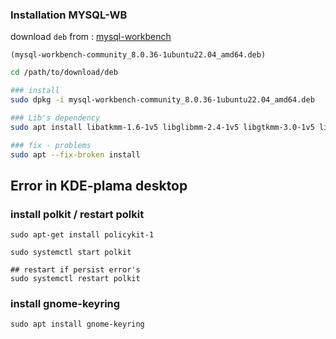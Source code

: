 ### Installation MYSQL-WB 

download `deb` from : [mysql-workbench](https://dev.mysql.com/downloads/workbench/)

`(mysql-workbench-community_8.0.36-1ubuntu22.04_amd64.deb)`

```bash
cd /path/to/download/deb

### install 
sudo dpkg -i mysql-workbench-community_8.0.36-1ubuntu22.04_amd64.deb

### Lib's dependency
sudo apt install libatkmm-1.6-1v5 libglibmm-2.4-1v5 libgtkmm-3.0-1v5 libmysqlclient21 libproj22

### fix - problems
sudo apt --fix-broken install
```

## Error in KDE-plama desktop

### install polkit / restart polkit 
```
sudo apt-get install policykit-1

sudo systemctl start polkit

## restart if persist error's
sudo systemctl restart polkit
```

### install  gnome-keyring

```
sudo apt install gnome-keyring
```





